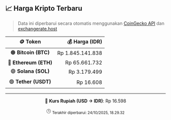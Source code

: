 

<!-- HARGA_KRIPTO -->
## 📈 Harga Kripto Terbaru

> Data ini diperbarui secara otomatis menggunakan [CoinGecko API](https://www.coingecko.com/) dan [exchangerate.host](https://exchangerate.host/)

<div align="center">

| 🪙 Token | 💰 Harga (IDR) |
|:------:|---------------:|
| 🟠 **Bitcoin (BTC)**   | Rp 1.845.141.838 |
| 🔵 **Ethereum (ETH)**  | Rp 65.661.732 |
| 🟣 **Solana (SOL)**    | Rp 3.179.499 |
| 🟢 **Tether (USDT)**   | Rp 16.608 |

---

💱 **Kurs Rupiah (USD → IDR)**: Rp 16.598

🕒 <sub>Terakhir diperbarui: 24/10/2025, 18.29.32</sub>

</div>
<!-- /HARGA_KRIPTO -->